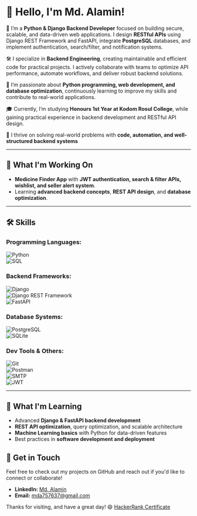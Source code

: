 # 👋 Hello, I'm Md. Alamin!

💼 I’m a **Python & Django Backend Developer** focused on building secure, scalable, and data-driven web applications. I design **RESTful APIs** using Django REST Framework and FastAPI, integrate **PostgreSQL** databases, and implement authentication, search/filter, and notification systems.

🛠️ I specialize in **Backend Engineering**, creating maintainable and efficient code for practical projects. I actively collaborate with teams to optimize API performance, automate workflows, and deliver robust backend solutions.

🧠 I’m passionate about **Python programming, web development, and database optimization**, continuously learning to improve my skills and contribute to real-world applications.

🎓 Currently, I’m studying **Honours 1st Year at Kodom Rosul College**, while gaining practical experience in backend development and RESTful API design.

🚀 I thrive on solving real-world problems with **code, automation, and well-structured backend systems**

---

## 🔭 What I'm Working On
- **Medicine Finder App** with **JWT authentication, search & filter APIs, wishlist, and seller alert system**.  
- Learning **advanced backend concepts**, **REST API design**, and **database optimization**.

---

## 🛠 Skills

### Programming Languages:  
![Python](https://img.shields.io/badge/Python-3776AB?style=for-the-badge&logo=python&logoColor=white)  
![SQL](https://img.shields.io/badge/SQL-4479A1?style=for-the-badge&logo=mysql&logoColor=white)  

### Backend Frameworks:  
![Django](https://img.shields.io/badge/Django-092E20?style=for-the-badge&logo=django&logoColor=white)  
![Django REST Framework](https://img.shields.io/badge/DRF-092E20?style=for-the-badge&logo=django&logoColor=white)  
![FastAPI](https://img.shields.io/badge/FastAPI-009688?style=for-the-badge&logo=fastapi&logoColor=white)  

### Database Systems:  
![PostgreSQL](https://img.shields.io/badge/PostgreSQL-4169E1?style=for-the-badge&logo=postgresql&logoColor=white)  
![SQLite](https://img.shields.io/badge/SQLite-003B57?style=for-the-badge&logo=sqlite&logoColor=white)  

### Dev Tools & Others:  
![Git](https://img.shields.io/badge/Git-F05032?style=for-the-badge&logo=git&logoColor=white)  
![Postman](https://img.shields.io/badge/Postman-FF6C37?style=for-the-badge&logo=postman&logoColor=white)  
![SMTP](https://img.shields.io/badge/SMTP-4285F4?style=for-the-badge&logoColor=white)  
![JWT](https://img.shields.io/badge/JWT-000000?style=for-the-badge&logoColor=white)  

---
## 🌱 What I'm Learning
- Advanced **Django & FastAPI backend development**  
- **REST API optimization**, query optimization, and scalable architecture  
- **Machine Learning basics** with Python for data-driven features  
- Best practices in **software development and deployment**

 ## 💼 Get in Touch
Feel free to check out my projects on GitHub and reach out if you'd like to connect or collaborate!  

- **LinkedIn:** [Md. Alamin](https://www.linkedin.com/in/md-alamin-9860a6358/)  
- **Email:** [mda757637@gmail.com](mailto:mda757637@gmail.com)  

Thanks for visiting, and have a great day! 😄
[HackerRank Certificate](https://www.hackerrank.com/certificates/0d41fe27973f)



